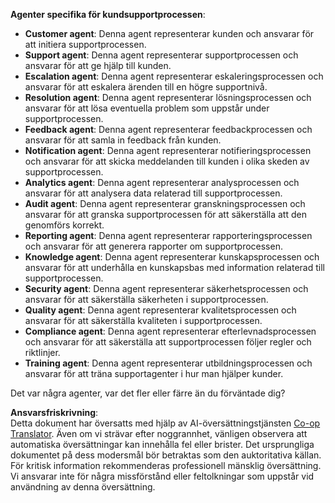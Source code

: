 <!--
CO_OP_TRANSLATOR_METADATA:
{
  "original_hash": "5be7b05ac3220c4fb91e9bd5a37a3794",
  "translation_date": "2025-07-12T11:38:53+00:00",
  "source_file": "08-multi-agent/solution/solution.md",
  "language_code": "sv"
}
-->
**Agenter specifika för kundsupportprocessen**:

- **Customer agent**: Denna agent representerar kunden och ansvarar för att initiera supportprocessen.
- **Support agent**: Denna agent representerar supportprocessen och ansvarar för att ge hjälp till kunden.
- **Escalation agent**: Denna agent representerar eskaleringsprocessen och ansvarar för att eskalera ärenden till en högre supportnivå.
- **Resolution agent**: Denna agent representerar lösningsprocessen och ansvarar för att lösa eventuella problem som uppstår under supportprocessen.
- **Feedback agent**: Denna agent representerar feedbackprocessen och ansvarar för att samla in feedback från kunden.
- **Notification agent**: Denna agent representerar notifieringsprocessen och ansvarar för att skicka meddelanden till kunden i olika skeden av supportprocessen.
- **Analytics agent**: Denna agent representerar analysprocessen och ansvarar för att analysera data relaterad till supportprocessen.
- **Audit agent**: Denna agent representerar granskningsprocessen och ansvarar för att granska supportprocessen för att säkerställa att den genomförs korrekt.
- **Reporting agent**: Denna agent representerar rapporteringsprocessen och ansvarar för att generera rapporter om supportprocessen.
- **Knowledge agent**: Denna agent representerar kunskapsprocessen och ansvarar för att underhålla en kunskapsbas med information relaterad till supportprocessen.
- **Security agent**: Denna agent representerar säkerhetsprocessen och ansvarar för att säkerställa säkerheten i supportprocessen.
- **Quality agent**: Denna agent representerar kvalitetsprocessen och ansvarar för att säkerställa kvaliteten i supportprocessen.
- **Compliance agent**: Denna agent representerar efterlevnadsprocessen och ansvarar för att säkerställa att supportprocessen följer regler och riktlinjer.
- **Training agent**: Denna agent representerar utbildningsprocessen och ansvarar för att träna supportagenter i hur man hjälper kunder.

Det var några agenter, var det fler eller färre än du förväntade dig?

**Ansvarsfriskrivning**:  
Detta dokument har översatts med hjälp av AI-översättningstjänsten [Co-op Translator](https://github.com/Azure/co-op-translator). Även om vi strävar efter noggrannhet, vänligen observera att automatiska översättningar kan innehålla fel eller brister. Det ursprungliga dokumentet på dess modersmål bör betraktas som den auktoritativa källan. För kritisk information rekommenderas professionell mänsklig översättning. Vi ansvarar inte för några missförstånd eller feltolkningar som uppstår vid användning av denna översättning.